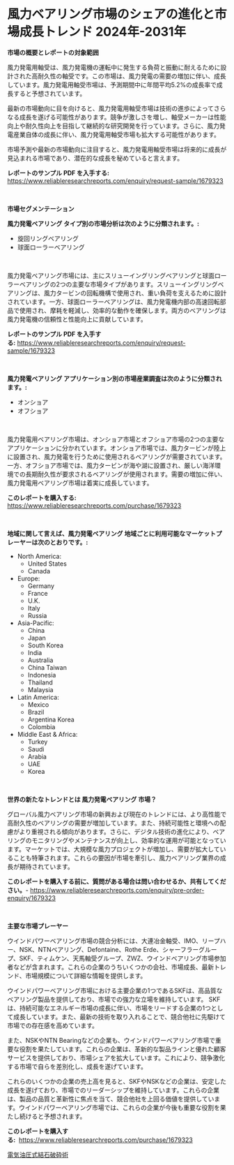 <p><h1>風力ベアリング市場のシェアの進化と市場成長トレンド 2024年-2031年</h1></p><p><strong>市場の概要とレポートの対象範囲</strong></p>
<p><p>風力発電用軸受は、風力発電機の運転中に発生する負荷と振動に耐えるために設計された高耐久性の軸受です。この市場は、風力発電の需要の増加に伴い、成長しています。風力発電用軸受市場は、予測期間中に年間平均5.2%の成長率で成長すると予想されています。</p><p>最新の市場動向に目を向けると、風力発電用軸受市場は技術の進歩によってさらなる成長を遂げる可能性があります。競争が激しさを増し、軸受メーカーは性能向上や耐久性向上を目指して継続的な研究開発を行っています。さらに、風力発電産業自体の成長に伴い、風力発電用軸受市場も拡大する可能性があります。</p><p>市場予測や最新の市場動向に注目すると、風力発電用軸受市場は将来的に成長が見込まれる市場であり、潜在的な成長を秘めていると言えます。</p></p>
<p><strong>レポートのサンプル PDF を入手する:</strong> <a href="https://www.reliableresearchreports.com/enquiry/request-sample/1679323">https://www.reliableresearchreports.com/enquiry/request-sample/1679323</a></p>
<p>&nbsp;</p>
<p><strong>市場セグメンテーション</strong></p>
<p><strong>風力発電ベアリング タイプ別の市場分析は次のように分類されます。:</strong></p>
<p><ul><li>旋回リングベアリング</li><li>球面ローラーベアリング</li></ul></p>
<p>&nbsp;</p>
<p><p>風力発電ベアリング市場には、主にスリューイングリングベアリングと球面ローラーベアリングの2つの主要な市場タイプがあります。スリューイングリングベアリングは、風力タービンの回転機構で使用され、重い負荷を支えるために設計されています。一方、球面ローラーベアリングは、風力発電機内部の高速回転部品で使用され、摩耗を軽減し、効率的な動作を確保します。両方のベアリングは風力発電機の信頼性と性能向上に貢献しています。</p></p>
<p><strong>レポートのサンプル PDF を入手する:</strong>&nbsp;<a href="https://www.reliableresearchreports.com/enquiry/request-sample/1679323">https://www.reliableresearchreports.com/enquiry/request-sample/1679323</a></p>
<p>&nbsp;</p>
<p><strong> 風力発電ベアリング アプリケーション別の市場産業調査は次のように分類されます。:</strong></p>
<p><ul><li>オンショア</li><li>オフショア</li></ul></p>
<p>&nbsp;</p>
<p><p>風力発電用ベアリング市場は、オンショア市場とオフショア市場の2つの主要なアプリケーションに分かれています。オンショア市場では、風力タービンが陸上に設置され、風力発電を行うために使用されるベアリングが需要されています。一方、オフショア市場では、風力タービンが海や湖に設置され、厳しい海洋環境での長期耐久性が要求されるベアリングが使用されます。需要の増加に伴い、風力発電用ベアリング市場は着実に成長しています。</p></p>
<p><strong>このレポートを購入する:</strong>&nbsp; <a href="https://www.reliableresearchreports.com/purchase/1679323">https://www.reliableresearchreports.com/purchase/1679323</a></p>
<p>&nbsp;</p>
<p><strong>地域に関して言えば、風力発電ベアリング 地域ごとに利用可能なマーケットプレーヤーは次のとおりです。:</strong></p>
<p><ul>
    <li>
        North America:
        <ul>
            <li>United States</li>
            <li>Canada</li>
        </ul>
    </li>
    <li>
        Europe:
        <ul>
            <li>Germany</li>
            <li>France</li>
            <li>U.K.</li>
            <li>Italy</li>
            <li>Russia</li>
        </ul>
    </li>
    <li>
        Asia-Pacific:
        <ul>
            <li>China</li>
            <li>Japan</li>
            <li>South Korea</li>
            <li>India</li>
            <li>Australia</li>
            <li>China Taiwan</li>
            <li>Indonesia</li>
            <li>Thailand</li>
            <li>Malaysia</li>
        </ul>
    </li>
    <li>
        Latin America:
        <ul>
            <li>Mexico</li>
            <li>Brazil</li>
            <li>Argentina Korea</li>
            <li>Colombia</li>
        </ul>
    </li>
    <li>
        Middle East & Africa:
        <ul>
            <li>Turkey</li>
            <li>Saudi</li>
            <li>Arabia</li>
            <li>UAE</li>
            <li>Korea</li>
        </ul>
    </li>
    </ul></p>
<p>&nbsp;</p>
<p><strong>世界の新たなトレンドとは 風力発電ベアリング 市場？</strong></p>
<p><p>グローバル風力ベアリング市場の新興および現在のトレンドには、より高性能で高耐久性のベアリングの需要が増加しています。また、持続可能性と環境への配慮がより重視される傾向があります。さらに、デジタル技術の進化により、ベアリングのモニタリングやメンテナンスが向上し、効率的な運用が可能となっています。マーケットでは、大規模な風力プロジェクトが増加し、需要が拡大していることも特筆されます。これらの要因が市場を牽引し、風力ベアリング業界の成長が期待されています。</p></p>
<p><strong>このレポートを購入する前に、質問がある場合は問い合わせるか、共有してください。</strong>- <a href="https://www.reliableresearchreports.com/enquiry/pre-order-enquiry/1679323">https://www.reliableresearchreports.com/enquiry/pre-order-enquiry/1679323</a></p>
<p>&nbsp;</p>
<p><strong>主要な市場プレーヤー</strong></p>
<p><p>ウインドパワーベアリング市場の競合分析には、大連冶金軸受、IMO、リープハー、NSK、NTNベアリング、Defontaine、Rothe Erde、シャーフラーグループ、SKF、ティムケン、天馬軸受グループ、ZＷZ、ウインドベアリング市場参加者などが含まれます。これらの企業のうちいくつかの会社、市場成長、最新トレンド、市場規模について詳細な情報を提供します。</p><p>ウインドパワーベアリング市場における主要企業の1つであるSKFは、高品質なベアリング製品を提供しており、市場での強力な立場を維持しています。 SKFは、持続可能なエネルギー市場の成長に伴い、市場をリードする企業の1つとして成長しています。また、最新の技術を取り入れることで、競合他社に先駆けて市場での存在感を高めています。</p><p>また、NSKやNTN Bearingなどの企業も、ウインドパワーベアリング市場で重要な役割を果たしています。これらの企業は、革新的な製品ラインと優れた顧客サービスを提供しており、市場シェアを拡大しています。これにより、競争激化する市場で自らを差別化し、成長を遂げています。</p><p>これらのいくつかの企業の売上高を見ると、SKFやNSKなどの企業は、安定した成長を遂げており、市場でのリーダーシップを維持しています。これらの企業は、製品の品質と革新性に焦点を当て、競合他社を上回る価値を提供しています。ウインドパワーベアリング市場では、これらの企業が今後も重要な役割を果たし続けると予想されます。</p></p>
<p><strong>このレポートを購入する:</strong>&nbsp;&nbsp;<a href="https://www.reliableresearchreports.com/purchase/1679323">https://www.reliableresearchreports.com/purchase/1679323</a></p>
<p><p><a href="https://github.com/efcvopdgkdx128/Market-Research-Report-List-1/blob/main/12198837866.md">電気油圧式結石破砕術</a></p></p>